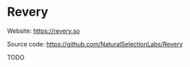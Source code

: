 # Revery

Website: <https://revery.so>

Source code: <https://github.com/NaturalSelectionLabs/Revery>

TODO